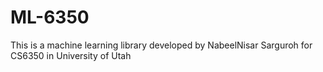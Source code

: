 # ML-6350
This is a machine learning library developed by NabeelNisar Sarguroh for
CS6350 in University of Utah
